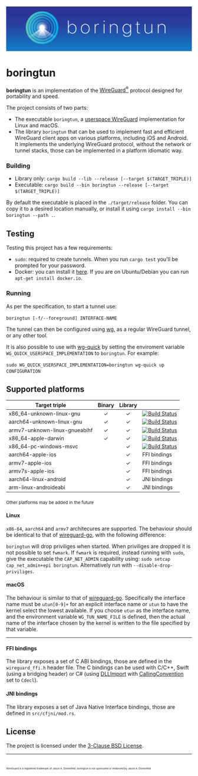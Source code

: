 ![boringtun logo banner](./banner.png)

# boringtun

**boringtun** is an implementation of the [WireGuard<sup>®</sup>](https://www.wireguard.com/) protocol designed for portability and speed.

The project consists of two parts:

* The executable `boringtun`, a [userspace WireGuard](https://www.wireguard.com/xplatform/) implementation for Linux and macOS.
* The library `boringtun` that can be used to implement fast and efficient WireGuard client apps on various platforms, including iOS and Android. It implements the underlying WireGuard protocol, without the network or tunnel stacks, those can be implemented in a platform idiomatic way.

### Building

- Library only: `cargo build --lib --release [--target $(TARGET_TRIPLE)]`
- Executable: `cargo build --bin boringtun --release [--target $(TARGET_TRIPLE)]`

By default the executable is placed in the `./target/release` folder. You can copy it to a desired location manually, or install it using `cargo install --bin boringtun --path .`.

## Testing

Testing this project has a few requirements:

- `sudo`: required to create tunnels. When you run `cargo test` you'll be prompted for your password.
- Docker: you can install it [here](https://www.docker.com/get-started). If you are on Ubuntu/Debian you can run `apt-get install docker.io`.

### Running

As per the specification, to start a tunnel use:

`boringtun [-f/--foreground] INTERFACE-NAME`

The tunnel can then be configured using [wg](https://git.zx2c4.com/WireGuard/about/src/tools/man/wg.8), as a regular WireGuard tunnel, or any other tool.

It is also possible to use with [wg-quick](https://git.zx2c4.com/WireGuard/about/src/tools/man/wg-quick.8) by setting the enviroment variable `WG_QUICK_USERSPACE_IMPLEMENTATION` to `boringtun`. For example:

`sudo WG_QUICK_USERSPACE_IMPLEMENTATION=boringtun wg-quick up CONFIGURATION`

## Supported platforms

Target triple                 |Binary|Library|                 |
------------------------------|:----:|:-----:|-----------------|
x86_64-unknown-linux-gnu      |  ✓   |   ✓   |[![Build Status](https://dev.azure.com/cloudflare-ps/wireguard-cf/_apis/build/status/cloudflare.wireguard?branchName=server&jobName=Linux%20x86-64)](https://dev.azure.com/cloudflare-ps/wireguard-cf/_build/latest?definitionId=3&branchName=server)
aarch64-unknown-linux-gnu     |  ✓   |   ✓   |[![Build Status](https://dev.azure.com/cloudflare-ps/wireguard-cf/_apis/build/status/cloudflare.wireguard?branchName=server&jobName=Linux%20aarch64)](https://dev.azure.com/cloudflare-ps/wireguard-cf/_build/latest?definitionId=3&branchName=server)
armv7-unknown-linux-gnueabihf |  ✓   |   ✓   |[![Build Status](https://dev.azure.com/cloudflare-ps/wireguard-cf/_apis/build/status/cloudflare.wireguard?branchName=server&jobName=Linux%20armv7)](https://dev.azure.com/cloudflare-ps/wireguard-cf/_build/latest?definitionId=3&branchName=server)
x86_64-apple-darwin           |  ✓   |   ✓   |[![Build Status](https://dev.azure.com/cloudflare-ps/wireguard-cf/_apis/build/status/cloudflare.wireguard?branchName=server&jobName=macOS)](https://dev.azure.com/cloudflare-ps/wireguard-cf/_build/latest?definitionId=3&branchName=server)
x86_64-pc-windows-msvc        |      |   ✓   |[![Build Status](https://dev.azure.com/cloudflare-ps/wireguard-cf/_apis/build/status/cloudflare.wireguard?branchName=server&jobName=Windows)](https://dev.azure.com/cloudflare-ps/wireguard-cf/_build/latest?definitionId=3&branchName=server)
aarch64-apple-ios             |      |   ✓   |FFI bindings
armv7-apple-ios               |      |   ✓   |FFI bindings
armv7s-apple-ios              |      |   ✓   |FFI bindings
aarch64-linux-android         |      |   ✓   |JNI bindings
arm-linux-androideabi         |      |   ✓   |JNI bindings

<sub>Other platforms may be added in the future</sub>

#### Linux

`x86-64`, `aarch64` and `armv7` architecures are supported. The behaviour should be identical to that of [wireguard-go](https://git.zx2c4.com/wireguard-go/about/), with the following difference:

`boringtun` will drop priviliges when started. When priviliges are dropped it is not possible to set `fwmark`. If `fwmark` is required, instead running with `sudo`, give the executable the `CAP_NET_ADMIN` capability using: `sudo setcap cap_net_admin+epi boringtun`. Alternatively run with `--disable-drop-priviliges`.

#### macOS

The behaviour is similar to that of [wireguard-go](https://git.zx2c4.com/wireguard-go/about/). Specifically the interface name must be `utun[0-9]+` for an explicit interface name or `utun` to have the kernel select the lowest available. If you choose `utun` as the interface name, and the environment variable `WG_TUN_NAME_FILE` is defined, then the actual name of the interface chosen by the kernel is written to the file specified by that variable.

---

#### FFI bindings

The library exposes a set of C ABI bindings, those are defined in the `wireguard_ffi.h` header file. The C bindings can be used with C/C++, Swift (using a bridging header) or C# (using [DLLImport](https://docs.microsoft.com/en-us/dotnet/api/system.runtime.interopservices.dllimportattribute?view=netcore-2.2) with [CallingConvention](https://docs.microsoft.com/en-us/dotnet/api/system.runtime.interopservices.dllimportattribute.callingconvention?view=netcore-2.2) set to `Cdecl`).

#### JNI bindings

The library exposes a set of Java Native Interface bindings, those are defined in `src/cfjni/mod.rs`.

## License

The project is licensed under the [3-Clause BSD License](https://opensource.org/licenses/BSD-3-Clause).

---
<sub><sub><sub><sub>WireGuard is a registered trademark of Jason A. Donenfeld. boringtun is not sponsored or endorsed by Jason A. Donenfeld.</sub></sub></sub></sub>

